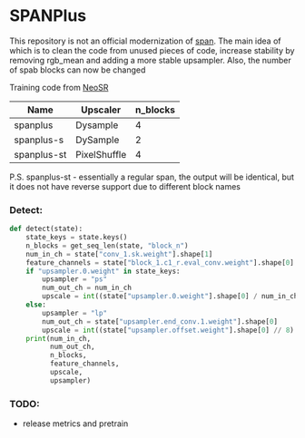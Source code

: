 # SPANPlus
This repository is not an official modernization of [span](https://github.com/hongyuanyu/SPAN). The main idea of ​​which is to clean the code from unused pieces of code, increase stability by removing rgb_mean and adding a more stable upsampler. Also, the number of spab blocks can now be changed

Training code from [NeoSR](https://github.com/muslll/neosr)

| Name        | Upscaler     | n_blocks |
|-------------|--------------|----------|
| spanplus    | Dysample     | 4        |
| spanplus-s  | DySample     | 2        | 
| spanplus-st | PixelShuffle | 4        |


P.S. spanplus-st - essentially a regular span, the output will be identical, but it does not have reverse support due to different block names

### Detect:
```py 
def detect(state):
    state_keys = state.keys()
    n_blocks = get_seq_len(state, "block_n")
    num_in_ch = state["conv_1.sk.weight"].shape[1]
    feature_channels = state["block_1.c1_r.eval_conv.weight"].shape[0]
    if "upsampler.0.weight" in state_keys:
        upsampler = "ps"
        num_out_ch = num_in_ch
        upscale = int((state["upsampler.0.weight"].shape[0] / num_in_ch) ** 0.5)
    else:
        upsampler = "lp"
        num_out_ch = state["upsampler.end_conv.1.weight"].shape[0]
        upscale = int((state["upsampler.offset.weight"].shape[0] // 8) ** 0.5)
    print(num_in_ch,
          num_out_ch,
          n_blocks,
          feature_channels,
          upscale,
          upsampler)
```
### TODO:
- release metrics and pretrain
